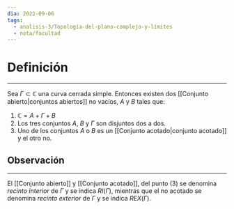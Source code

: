 ```yaml
---
dia: 2022-09-06
tags:
  - analisis-3/Topología-del-plano-complejo-y-límites
  - nota/facultad
---
```

# Definición
---
Sea $\Gamma \subset \mathbb{C}$  una curva cerrada simple. Entonces existen dos [[Conjunto abierto|conjuntos abiertos]] no vacíos, $A$ y $B$ tales que:

1) $\mathbb{C} = A + \Gamma + B$
2) Los tres conjuntos $A$, $B$ y $\Gamma$ son disjuntos dos a dos.
3) Uno de los conjuntos $A$ o $B$ es un [[Conjunto acotado|conjunto acotado]] y el otro no.

## Observación
---
El [[Conjunto abierto]] y [[Conjunto acotado]], del punto (3) se denomina _recinto interior_ de $\Gamma$ y se indica $RI(\Gamma)$, mientras que el no acotado se denomina _recinto exterior_ de $\Gamma$ y se indica $REX(\Gamma)$.